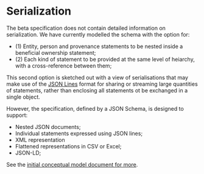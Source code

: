 Serialization
=============

The beta specification does not contain detailed information on serialization. We have currently modelled the schema with the option for:

* (1) Entity, person and provenance statements to be nested inside a beneficial ownership statement;
* (2) Each kind of statement to be provided at the same level of heiarchy, with a cross-reference between them;

This second option is sketched out with a view of serialisations that may make use of the [JSON Lines](http://jsonlines.org/) format for sharing or streaming large quantities of statements, rather than enclosing all statements ot be exchanged in a single object. 

However, the specification, defined by a JSON Schema, is designed to support:

* Nested JSON documents; 
* Individual statements expressed using JSON lines;
* XML representation
* Flattened representations in CSV or Excel;
* JSON-LD; 

See the [initial conceptual model document for more](https://docs.google.com/document/d/1-nvxqKLVkWHOpu1bbr3s7E_ZCO416MrjjIMzivYjPgQ/edit#heading=h.4b74mxz3j34d).
